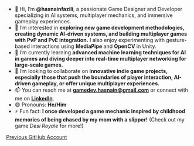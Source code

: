 - 👋 Hi, I’m **@hasnainfazili**, a passionate Game Designer and Developer specializing in AI systems, multiplayer mechanics, and immersive gameplay experiences.  
- 👀 I’m interested in **exploring new game development methodologies, creating dynamic AI-driven systems, and building multiplayer games with PvP and PvE integration.** I also enjoy experimenting with gesture-based interactions using **MediaPipe** and **OpenCV** in Unity.  
- 🌱 I’m currently learning **advanced machine learning techniques for AI in games and diving deeper into real-time multiplayer networking for large-scale games.**  
- 💞️ I’m looking to collaborate on **innovative indie game projects, especially those that push the boundaries of player interaction, AI-driven gameplay, or offer unique multiplayer experiences.**  
- 📫 You can reach me at **[gamedev.hasnain@gmail.com](mailto:gamedev.hasnain@gmail.com)** or connect with me on **[LinkedIn](https://www.linkedin.com/in/hasnain-fazili-ba6bb521a/)**.  
- 😄 Pronouns: **He/Him**  
- ⚡ Fun fact: **I once developed a game mechanic inspired by childhood memories of being chased by my mom with a slipper!** (Check out my game *Desi Royale* for more!)

[Previous GitHub Account](https://github.com/wallxstone)

